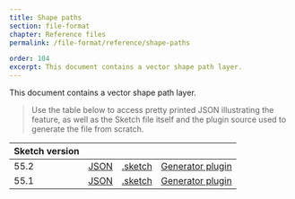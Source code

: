 ```yaml
---
title: Shape paths
section: file-format
chapter: Reference files
permalink: /file-format/reference/shape-paths

order: 104
excerpt: This document contains a vector shape path layer.
---
```


This document contains a vector shape path layer.

> Use the table below to access pretty printed JSON illustrating the feature, as well as the Sketch file itself and the plugin source used to generate the file from scratch.

| Sketch version |                                                                                                          |                                                                                                                    |                                                                                                                                                 |
| -------------- | -------------------------------------------------------------------------------------------------------- | ------------------------------------------------------------------------------------------------------------------ | ----------------------------------------------------------------------------------------------------------------------------------------------- |
| 55.2           | [JSON](https://github.com/BohemianCoding/SketchAPI/tree/develop/reference-files/55.2/shape-paths/output) | [.sketch](https://github.com/BohemianCoding/SketchAPI/tree/develop/reference-files/55.2/shape-paths/output.sketch) | [Generator plugin](https://github.com/BohemianCoding/SketchAPI/tree/develop/reference-files/plugin.sketchplugin/Contents/Sketch/shape-paths.js) |
| 55.1           | [JSON](https://github.com/BohemianCoding/SketchAPI/tree/develop/reference-files/55.1/shape-paths/output) | [.sketch](https://github.com/BohemianCoding/SketchAPI/tree/develop/reference-files/55.1/shape-paths/output.sketch) | [Generator plugin](https://github.com/BohemianCoding/SketchAPI/tree/develop/reference-files/plugin.sketchplugin/Contents/Sketch/shape-paths.js) |
